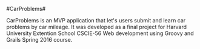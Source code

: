 #CarProblems#

CarProblems is an MVP application that let's users submit and learn car problems by car mileage.
It was developed as a final project for Harvard University Extention School CSCIE-56 Web development using Groovy and Grails Spring 2016 course.
